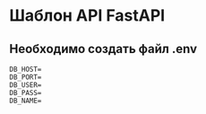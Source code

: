 # Шаблон API FastAPI

## Необходимо создать файл .env
```
DB_HOST=
DB_PORT=
DB_USER=
DB_PASS=
DB_NAME=
```